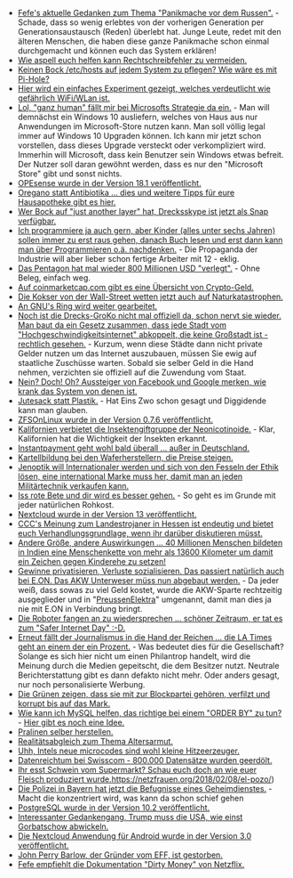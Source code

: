 * [Fefe's aktuelle Gedanken zum Thema "Panikmache vor dem Russen".](https://blog.fefe.de/?ts=a4890655) - Schade, dass so wenig erlebtes von der vorherigen Generation per Generationsaustausch (Reden) überlebt hat. Junge Leute, redet mit den älteren Menschen, die haben diese ganze Panikmache schon einmal durchgemacht und können euch das System erklären!
* [Wie aspell euch helfen kann Rechtschreibfehler zu vermeiden.](https://opensource.com/article/18/2/aspell)
* [Keinen Bock /etc/hosts auf jedem System zu pflegen? Wie wäre es mit Pi-Hole?](https://opensource.com/article/18/2/block-ads-raspberry-pi)
* [Hier wird ein einfaches Experiment gezeigt, welches verdeutlicht wie gefährlich WiFi/WLan ist.](http://www.neopresse.com/umwelt/wlan-ist-krebserregend/)
* [Lol, "ganz human" fällt mir bei Microsofts Strategie da ein.](https://www.golem.de/news/microsoft-windows-10-bekommt-einen-s-modus-1802-132580.html) - Man will demnächst ein Windows 10 ausliefern, welches von Haus aus nur Anwendungen im Microsoft-Store nutzen kann. Man soll völlig legal immer auf Windows 10 Upgraden können. Ich kann mir jetzt schon vorstellen, dass dieses Upgrade versteckt oder verkompliziert wird. Immerhin will Microsoft, dass kein Benutzer sein Windows etwas befreit. Der Nutzer soll daran gewöhnt werden, dass es nur den "Microsoft Store" gibt und sonst nichts.
* [OPEsense wurde in der Version 18.1 veröffentlicht.](https://www.pro-linux.de/news/1/25571/opnsense-181-freigegeben.html)
* [Oregano statt Antibiotika ... dies und weitere Tipps für eure Hausapotheke gibt es hier.](https://netzfrauen.org/2018/02/05/oregano/)
* [Wer Bock auf "just another layer" hat, Drecksskype ist jetzt als Snap verfügbar.](https://www.pro-linux.de/news/1/25574/skype-als-snap-verf%C3%BCgbar.html)
* [Ich programmiere ja auch gern, aber Kinder (alles unter sechs Jahren) sollen immer zu erst raus gehen, danach Buch lesen und erst dann kann man über Programmieren o.ä. nachdenken.](https://www.heise.de/newsticker/meldung/Was-Entwickler-koennen-und-was-sie-wollen-3960813.html) - Die Propaganda der Industrie will aber lieber schon fertige Arbeiter mit 12 - eklig.
* [Das Pentagon hat mal wieder 800 Millionen USD "verlegt".](https://blog.fefe.de/?ts=a4862a8e) - Ohne Beleg, einfach weg.
* [Auf coinmarketcap.com gibt es eine Übersicht von Crypto-Geld.](https://coinmarketcap.com/)
* [Die Kokser von der Wall-Street wetten jetzt auch auf Naturkatastrophen.](https://netzfrauen.org/2018/02/05/das-arche-noah-prinzip/)
* [An GNU's Ring wird weiter gearbeitet.](https://www.phoronix.com/scan.php?page=news_item&px=GNU-Ring-2018)
* [Noch ist die Drecks-GroKo nicht mal offiziell da, schon nervt sie wieder. Man baut da ein Gesetz zusammen, dass jede Stadt vom "Hochgeschwindigkeitsinternet" abkoppelt, die keine Großstadt ist - rechtlich gesehen.](https://www.golem.de/news/internet-gemeinden-gegen-rechtsanspruch-auf-breitband-1802-132608.html) - Kurzum, wenn diese Städte dann nicht private Gelder nutzen um das Internet auszubauen, müssen Sie ewig auf staatliche Zuschüsse warten. Sobald sie selber Geld in die Hand nehmen, verzichten sie offiziell auf die Zuwendung vom Staat.
* [Nein? Doch! Oh? Aussteiger von Facebook und Google merken, wie krank das System von denen ist.](https://www.heise.de/newsticker/meldung/Warnung-von-Ex-Mitarbeitern-Facebook-Google-Co-machen-suechtig-und-gefaehrden-die-Gesellschaft-3960504.html)
* [Jutesack statt Plastik.](https://www.careelite.de/jutesack-statt-plastiktuete/) - Hat Eins Zwo schon gesagt und Diggidende kann man glauben.
* [ZFSOnLinux wurde in der Version 0.7.6 veröffentlicht.](https://github.com/zfsonlinux/zfs/releases/tag/zfs-0.7.6)
* [Kalifornien verbietet die Insektengiftgruppe der Neonicotinoide.](https://netzfrauen.org/2018/02/06/neonicotinoide-2/) - Klar, Kalifornien hat die Wichtigkeit der Insekten erkannt.
* [Instantpayment geht wohl bald überall ... außer in Deutschland.](https://www.heise.de/newsticker/meldung/Instant-Payment-Einfuehrung-schneller-Ueberweisung-zieht-sich-in-Deutschland-hin-3961638.html)
* [Kartellbildung bei den Waferherstellern, die Preise steigen.](https://www.golem.de/news/halbleiter-wafer-preise-werden-um-20-prozent-steigen-1802-132617.html)
* [Jenoptik will Internationaler werden und sich von den Fesseln der Ethik lösen, eine international Marke muss her, damit man an jeden Militärtechnik verkaufen kann.](https://www.heise.de/newsticker/meldung/Jenoptik-erwaegt-nach-gutem-Jahr-Verkauf-von-Militaersparte-3961590.html)
* [Iss rote Bete und dir wird es besser gehen.](http://www.kraeuterallerlei.de/medizin-in-knollenform-warum-rote-bete-so-gesund-ist/) - So geht es im Grunde mit jeder natürlichen Rohkost.
* [Nextcloud wurde in der Version 13 veröffentlicht.](https://www.pro-linux.de/news/1/25577/nextcloud-13-erschienen.html)
* [CCC's Meinung zum Landestrojaner in Hessen ist endeutig und bietet euch Verhandlungsgrundlage, wenn ihr darüber diskutieren müsst.](https://www.ccc.de/de/updates/2018/stellungnahme-hessentrojaner)
* [Andere Größe, andere Auswirkungen ... 40 Millionen Menschen bildeten in Indien eine Menschenkette von mehr als 13600 Kilometer um damit ein Zeichen gegen Kinderehe zu setzen!](https://netzfrauen.org/2018/02/06/kinderehe/)
* [Gewinne privatisieren, Verluste sozialisieren. Das passiert natürlich auch bei E.ON. Das AKW Unterweser müss nun abgebaut werden.](https://www.heise.de/newsticker/meldung/AKW-Unterweser-darf-abgebaut-werden-3961706.html) - Da jeder weiß, dass sowas zu viel Geld kostet, wurde die AKW-Sparte rechtzeitig ausgeglieder und in "[PreussenElektra](https://de.wikipedia.org/wiki/PreussenElektra_(2016))" umgenannt, damit man dies ja nie mit E.ON in Verbindung bringt.
* [Die Roboter fangen an zu wiedersprechen ... schöner Zeitraum, er tat es zum "Safer Internet Day" :-D.](https://blog.fefe.de/?ts=a484cf83)
* [Erneut fällt der Journalismus in die Hand der Reichen ... die LA Times geht an einem der ein Prozent.](https://blog.fefe.de/?ts=a484f907) - Was bedeutet dies für die Gesellschaft? Solange es sich hier nicht um einen Philantrop handelt, wird die Meinung durch die Medien gepeitscht, die dem Besitzer nutzt. Neutrale Berichterstattung gibt es dann defakto nicht mehr. Oder anders gesagt, nur noch personalisierte Werbung.
* [Die Grünen zeigen, dass sie mit zur Blockpartei gehören, verfilzt und korrupt bis auf das Mark.](https://blog.fefe.de/?ts=a484ff2e)
* [Wie kann ich MySQL helfen, das richtige bei einem "ORDER BY" zu tun?](https://www.percona.com/blog/2018/02/05/four-ways-to-execute-mysql-group-by/) - [Hier gibt es noch eine Idee.](https://www.percona.com/blog/2018/01/29/using-generated-columns-in-mysql-5-7-to-increase-query-performance/)
* [Pralinen selber herstellen.](https://www.smarticular.net/pralinen-rohkost-schokolade-valentinstag-geschenk-selber-machen/)
* [Realitätsabgleich zum Thema Altersarmut.](https://netzfrauen.org/2018/02/07/armut/)
* [Uhh, Intels neue microcodes sind wohl kleine Hitzeerzeuger.](https://blog.fefe.de/?ts=a485e7ee)
* [Datenreichtum bei Swisscom - 800.000 Datensätze wurden geerdölt.](https://blog.fefe.de/?ts=a485e503)
* [Ihr esst Schwein vom Supermarkt? Schau euch doch an wie euer Fleisch produziert wurde.]()https://netzfrauen.org/2018/02/08/el-pozo/)
* [Die Polizei in Bayern hat jetzt die Befugnisse eines Geheimdienstes.](http://claudia-stamm.de/2018/02/bayerns-neue-geheimpolizei/) - Macht die konzentriert wird, was kann da schon schief gehen
* [PostgreSQL wurde in der Version 10.2 veröffentlicht.](https://www.phoronix.com/scan.php?page=news_item&px=PostgreSQL-10.2-Released)
* [Interessanter Gedankengang, Trump muss die USA, wie einst Gorbatschow abwickeln.](http://www.neopresse.com/politik/usa/trump-der-us-amerikanische-gorbatschow/)
* [Die Nextcloud Anwendung für Android wurde in der Version 3.0 veröffentlicht.](https://www.pro-linux.de/news/1/25588/nextcloud-app-30-f%C3%BCr-android-erschienen.html)
* [John Perry Barlow, der Gründer vom EFF, ist gestorben.](https://www.golem.de/news/internetpionier-eff-gruender-john-perry-barlow-gestorben-1802-132656.html)
* [Fefe empfiehlt die Dokumentation "Dirty Money" von Netzflix.](https://blog.fefe.de/?ts=a4855e86)
